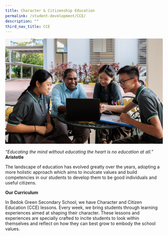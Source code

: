 ```yaml
---
title: Character & Citizenship Education
permalink: /student-development/CCE/
description: ""
third_nav_title: CCE
---
```

![](/images/cce%202023.jpg)

*“Educating the mind without educating the heart is no education at all.”*<br>
**Aristotle**

The landscape of education has evolved greatly over the years, adopting a more holistic approach which aims to inculcate values and build competencies in our students to develop them to be good individuals and useful citizens.

**Our Curriculum**

In Bedok Green Secondary School, we have Character and Citizen Education (CCE) lessons. Every week, we bring students through learning experiences aimed at shaping their character. These lessons and experiences are specially crafted to incite students to look within themselves and reflect on how they can best grow to embody the school values.